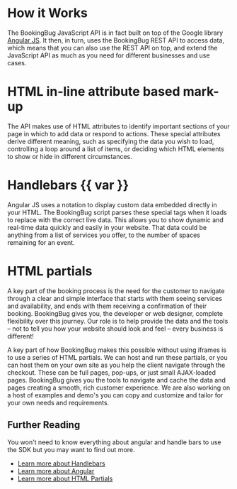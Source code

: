# How it Works

The BookingBug JavaScript API is in fact built on top of the Google library [Angular JS](https://angularjs.org/).
It then, in turn, uses the BookingBug REST API to access data, which means that you can also use the REST API on top, and extend the JavaScript API as much as you need for different businesses and use cases.

# HTML in-line attribute based mark-up

The API makes use of HTML attributes to identify important sections of your page in which to add data or respond to actions. These special attributes derive different meaning, such as specifying the data you wish to load, controlling a loop around a list of items, or deciding which HTML elements to show or hide in different circumstances.

# Handlebars {{ var }}

Angular JS uses a notation to display custom data embedded directly in your HTML. The BookingBug script parses these special tags when it loads to replace with the correct live data. This allows you to show dynamic and real-time data quickly and easily in your website. That data could be anything from a list of services you offer, to the number of spaces remaining for an event.

# HTML partials

A key part of the booking process is the need for the customer to navigate through a clear and simple interface that starts with them seeing services and availability, and ends with them receiving a confirmation of their booking. BookingBug gives you, the developer or web designer, complete flexibility over this journey. Our role is to help provide the data and the tools – not to tell you how your website should look and feel – every business is different!

A key part of how BookingBug makes this possible without using iframes is to use a series of HTML partials. We can host and run these partials, or you can host them on your own site as you help the client navigate through the checkout. These can be full pages, pop-ups, or just small AJAX-loaded pages. BookingBug gives you the tools to navigate and cache the data and pages creating a smooth, rich customer experience. We are also working on a host of examples and demo's you can copy and customize and tailor for your own needs and requirements.

## Further Reading
You won't need to know everything about angular and handle bars to use the SDK but you may want to find out more.

- [Learn more about Handlebars](http://code.tutsplus.com/tutorials/an-introduction-to-handlebars--net-27761)
- [Learn more about Angular](https://www.codecademy.com/learn/learn-angularjs)
- [Learn more about HTML Partials](http://handlebarsjs.com/partials.html)